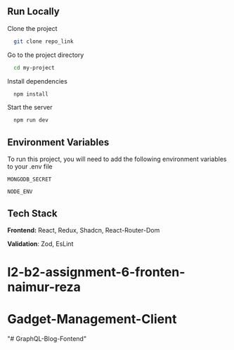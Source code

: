 ## Run Locally

Clone the project

```bash
  git clone repo_link
```

Go to the project directory

```bash
  cd my-project
```

Install dependencies

```bash
  npm install
```

Start the server

```bash
  npm run dev
```

## Environment Variables

To run this project, you will need to add the following environment variables to your .env file

`MONGODB_SECRET`

`NODE_ENV`

## Tech Stack

**Frontend:** React, Redux, Shadcn, React-Router-Dom

**Validation**: Zod, EsLint
# l2-b2-assignment-6-fronten-naimur-reza
# Gadget-Management-Client
"# GraphQL-Blog-Fontend" 
